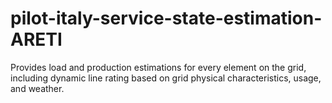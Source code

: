 # pilot-italy-service-state-estimation-ARETI
Provides load and production estimations for every element on the grid, including dynamic line rating based on grid physical characteristics, usage, and weather.
